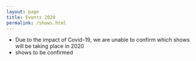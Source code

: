 ```yaml
---
layout: page
title: Events 2020
permalink: /shows.html
---
```


<nav id="events">
  
  <ul class="over">
    <li><span>Due to the impact of Covid-19, we are unable to confirm which shows will be taking place in 2020
    <li><span>shows to be confirmed</span></li>
  
